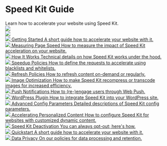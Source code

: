 <!-- Platform Guide -->
<div class="stars">
  <div class="container">
    <h1>Speed Kit Guide</h1>
    Learn how to accelerate your website using Speed Kit.
    <div class="shooting-star">
      <img src="/guide/img/shooting-star.png" />
    </div>
    <div class="shooting-star-right">
      <img src="/guide/img/shooting-star.png" />
    </div>
  </div>
</div>

<div class="chapter-container">
  <div class="chapter-item-outer">
    <a class="chapter-item" href="../topics/speed-kit/">
      <span class="chapter-heading">
        <span class="icon"><img src="../icons/speedkit.png"/></span>
        <span class="text">Getting Started</span>
      </span>
      <span class="chapter-info">A short guide how to accelerate your website with it.</span>
    </a>
  </div>
  <div class="chapter-item-outer">
    <a class="chapter-item" href="../topics/speed-kit/analyzer">
      <span class="chapter-heading">
        <span class="icon"><img src="../icons/speed-kit-measurement.png"/></span>
        <span class="text">Measuring Page Speed</span>
      </span>
      <span class="chapter-info">How to measure the impact of Speed Kit acceleration on your website.</span>
    </a>
  </div>
  <div class="chapter-item-outer">
    <a class="chapter-item" href="../topics/speed-kit/how-it-works">
      <span class="chapter-heading">
        <span class="icon"><img src="../icons/speed-kit-how-it-works.png"/></span>
        <span class="text">How It Works</span>
      </span>
      <span class="chapter-info">Technical details on how Speed Kit works under the hood.</span>
    </a>
  </div>
  <div class="chapter-item-outer">
    <a class="chapter-item" href="../topics/speed-kit/whiteblacklisting">
      <span class="chapter-heading">
        <span class="icon"><img src="../icons/speed-kit-whiteblacklisting.png"/></span>
        <span class="text">Speedup Policies</span>
      </span>
      <span class="chapter-info">How to define the requests to accelerate using blacklists and whitelists.</span>
    </a>
  </div>
  <div class="chapter-item-outer">
    <a class="chapter-item" href="../topics/speed-kit/refreshing">
      <span class="chapter-heading">
        <span class="icon"><img src="../icons/speed-kit-refreshing.png"/></span>
        <span class="text">Refresh Policies</span>
      </span>
      <span class="chapter-info">How to refresh content on-demand or regularly.</span>
    </a>
  </div>
<!-- 
  <div class="chapter-item-outer">
    <a class="chapter-item" href="../topics/speed-kit/why">
      <span class="chapter-heading">
        <span class="icon"><img src="../icons/speed-kit-why.png"/></span>
        <span class="text">Why Speed Kit</span>
      </span>
      <span class="chapter-info">Why page load time matters and how Speed Kit increases user satisfaction.</span>
    </a>
  </div>
-->
  <div class="chapter-item-outer">
    <a class="chapter-item" href="../topics/speed-kit/image-optimization/">
      <span class="chapter-heading">
        <span class="icon"><img src="../icons/speed-kit-image-optimization.png"/></span>
        <span class="text">Image Optimization</span>
      </span>
      <span class="chapter-info">How to make Speed Kit recompress or transcode images for increased efficiency.</span>
    </a>
  </div>
 
  <div class="chapter-item-outer">
    <a class="chapter-item" href="../topics/speed-kit/push/">
      <span class="chapter-heading">
        <span class="icon"><img src="../icons/speed-kit-push.png"/></span>
        <span class="text">Push Notifications</span>
      </span>
      <span class="chapter-info">How to (re-)engage users through Web Push.</span>
    </a>
  </div>
  <div class="chapter-item-outer">
    <a class="chapter-item" href="../topics/wordpress/">
      <span class="chapter-heading">
        <span class="icon"><img src="../icons/wordpress.png"/></span>
        <span class="text">WordPress Plugin</span>
      </span>
      <span class="chapter-info">How to integrate Speed Kit into your WordPress site.</span>
    </a>
  </div>
  <div class="chapter-item-outer">
    <a class="chapter-item" href="https://www.baqend.com/speed-kit/latest/">
      <span class="chapter-heading">
        <span class="icon"><img src="../icons/speed-kit-api.png"/></span>
        <span class="text">Advanced Config Parameters</span>
      </span>
      <span class="chapter-info">Detailed descriptions of Speed Kit config parameters.</span>
    </a>
  </div>
  <div class="chapter-item-outer">
    <a class="chapter-item" href="../topics/speed-kit/personalized">
      <span class="chapter-heading">
        <span class="icon"><img src="../icons/speed-kit-personalized.png"/></span>
        <span class="text">Accelerating Personalized Content</span>
      </span>
      <span class="chapter-info">How to configure Speed Kit for websites with customized dynamic content.</span>
    </a>
  </div>
  <div class="chapter-item-outer">
    <a class="chapter-item" href="../topics/speed-kit/deactivation">
      <span class="chapter-heading">
        <span class="icon"><img src="../icons/speed-kit-deactivation.png"/></span>
        <span class="text">Speed Kit Deactivation</span>
      </span>
      <span class="chapter-info">You can always opt-out; here's how.</span>
    </a>
  </div>
<!--
  <div class="chapter-item-outer">
    <a class="chapter-item" href="../topics/speed-kit/how-it-works">
      <span class="chapter-heading">
        <span class="icon"><img src="../icons/speed-kit-how-it-works.png"/></span>
        <span class="text">How Speed Kit Works</span>
      </span>
      <span class="chapter-info">What Speed Kit does and how it accelerates your web content using Service Workers.</span>
    </a>
  </div>
-->
  <div class="chapter-item-outer">
    <a class="chapter-item" href="../topics/speed-kit/intro">
      <span class="chapter-heading">
        <span class="icon"><img src="../icons/speed-kit-gettingstarted.png"/></span>
        <span class="text">Quickstart</span>
      </span>
      <span class="chapter-info">A short guide how to accelerate your website with it.</span>
    </a>
  </div>
  <div class="chapter-item-outer">
    <a class="chapter-item" href="../topics/speed-kit/privacy">
      <span class="chapter-heading">
        <span class="icon"><img src="../icons/speed-kit-privacy.png"/></span>
        <span class="text">Data Privacy</span>
      </span>
      <span class="chapter-info">On our policies for data processing and retention.</span>
    </a>
  </div>
</div>


<!-- <div class="note">
  <strong>Note:</strong> If you have any questions not answered by this guide, feel free to contact us via <a href="mailto:support@baqend.com">support@baqend.com</a> or the chat on the bottom.
</div> -->
